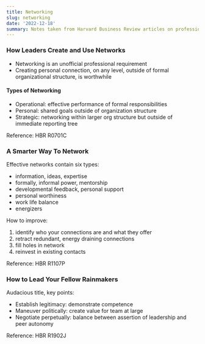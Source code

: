 ```yaml
---
title: Networking 
slug: networking
date: '2022-12-18'
summary: Notes taken from Harvard Business Review articles on professional networking.
---
```

### How Leaders Create and Use Networks

* Networking is an unofficial professional requirement
* Creating personal connection, on any level, outside of formal organizational structure, is worthwhile

#### Types of Networking
* Operational: effective performance of formal responsibilities
* Personal: shared goals outside of organization structure
* Strategic: networking within larger org structure but outside of immediate reporting tree

Reference: HBR R0701C

### A Smarter Way To Network
Effective networks contain six types:
* information, ideas, expertise
* formally, informal power, mentorship
* developmental feedback, personal support
* personal worthiness
* work life balance
* energizers

How to improve:
1. identify who your connections are and what they offer
1. retract redundant, energy draining connections
1. fill holes in network
1. reinvest in existing contacts

Reference: HBR R1107P

### How to Lead Your Fellow Rainmakers
Audacious title, key points:
* Establish legitimacy: demonstrate competence
* Maneuver politically: create value for team at large
* Negotiate perpetually: balance between assertion of leadership and peer autonomy

Reference: HBR R1902J

